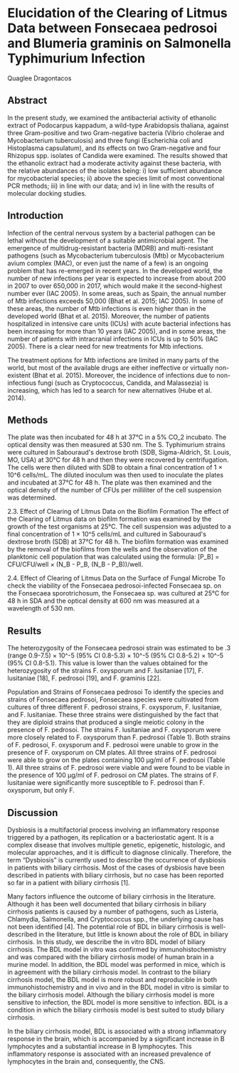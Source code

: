 # Elucidation of the Clearing of Litmus Data between Fonsecaea pedrosoi and Blumeria graminis on Salmonella Typhimurium Infection
Quaglee Dragontacos


## Abstract
In the present study, we examined the antibacterial activity of ethanolic extract of Podocarpus kappadum, a wild-type Arabidopsis thaliana, against three Gram-positive and two Gram-negative bacteria (Vibrio cholerae and Mycobacterium tuberculosis) and three fungi (Escherichia coli and Histoplasma capsulatum), and its effects on two Gram-negative and four Rhizopus spp. isolates of Candida were examined. The results showed that the ethanolic extract had a moderate activity against these bacteria, with the relative abundances of the isolates being: i) low sufficient abundance for mycobacterial species; ii) above the species limit of most conventional PCR methods; iii) in line with our data; and iv) in line with the results of molecular docking studies.


## Introduction
Infection of the central nervous system by a bacterial pathogen can be lethal without the development of a suitable antimicrobial agent. The emergence of multidrug-resistant bacteria (MDRB) and multi-resistant pathogens (such as Mycobacterium tuberculosis (Mtb) or Mycobacterium avium complex (MAC), or even just the name of a few) is an ongoing problem that has re-emerged in recent years. In the developed world, the number of new infections per year is expected to increase from about 200 in 2007 to over 650,000 in 2017, which would make it the second-highest number ever (IAC 2005). In some areas, such as Spain, the annual number of Mtb infections exceeds 50,000 (Bhat et al. 2015; IAC 2005). In some of these areas, the number of Mtb infections is even higher than in the developed world (Bhat et al. 2015). Moreover, the number of patients hospitalized in intensive care units (ICUs) with acute bacterial infections has been increasing for more than 10 years (IAC 2005), and in some areas, the number of patients with intracranial infections in ICUs is up to 50% (IAC 2005). There is a clear need for new treatments for Mtb infections.

The treatment options for Mtb infections are limited in many parts of the world, but most of the available drugs are either ineffective or virtually non-existent (Bhat et al. 2015). Moreover, the incidence of infections due to non-infectious fungi (such as Cryptococcus, Candida, and Malassezia) is increasing, which has led to a search for new alternatives (Hube et al. 2014).


## Methods
The plate was then incubated for 48 h at 37°C in a 5% CO_2 incubato. The optical density was then measured at 530 nm. The S. Typhimurium strains were cultured in Sabouraud's dextrose broth (SDB, Sigma-Aldrich, St. Louis, MO, USA) at 30°C for 48 h and then they were recovered by centrifugation. The cells were then diluted with SDB to obtain a final concentration of 1 × 10^6 cells/mL. The diluted inoculum was then used to inoculate the plates and incubated at 37°C for 48 h. The plate was then examined and the optical density of the number of CFUs per milliliter of the cell suspension was determined.

2.3. Effect of Clearing of Litmus Data on the Biofilm Formation
The effect of the Clearing of Litmus data on biofilm formation was examined by the growth of the test organisms at 25°C. The cell suspension was adjusted to a final concentration of 1 × 10^5 cells/mL and cultured in Sabouraud's dextrose broth (SDB) at 37°C for 48 h. The biofilm formation was examined by the removal of the biofilms from the wells and the observation of the planktonic cell population that was calculated using the formula: [P_B] = CFU/CFU/well × (N_B - P_B, (N_B - P_B))/well.

2.4. Effect of Clearing of Litmus Data on the Surface of Fungal Microbe
To check the viability of the Fonsecaea pedrosoi-infected Fonsecaea sp. on the Fonsecaea sporotrichosum, the Fonsecaea sp. was cultured at 25°C for 48 h in SDA and the optical density at 600 nm was measured at a wavelength of 530 nm.


## Results
The heterozygosity of the Fonsecaea pedrosoi strain was estimated to be .3 (range 0.9-7.5) × 10^-5 (95% CI 0.8-5.3) × 10^-5 (95% CI 0.8-5.2) × 10^-5 (95% CI 0.8-5.1). This value is lower than the values obtained for the heterozygosity of the strains F. oxysporum and F. lusitaniae [17], F. lusitaniae [18], F. pedrosoi [19], and F. graminis [22].

Population and Strains of Fonsecaea pedrosoi
To identify the species and strains of Fonsecaea pedrosoi, Fonsecaea species were cultivated from cultures of three different F. pedrosoi strains, F. oxysporum, F. lusitaniae, and F. lusitaniae. These three strains were distinguished by the fact that they are diploid strains that produced a single meiotic colony in the presence of F. pedrosoi. The strains F. lusitaniae and F. oxysporum were more closely related to F. oxysporum than F. pedrosoi (Table 1). Both strains of F. pedrosoi, F. oxysporum and F. pedrosoi were unable to grow in the presence of F. oxysporum on CM plates. All three strains of F. pedrosoi were able to grow on the plates containing 100 µg/ml of F. pedrosoi (Table 1). All three strains of F. pedrosoi were viable and were found to be viable in the presence of 100 µg/ml of F. pedrosoi on CM plates. The strains of F. lusitaniae were significantly more susceptible to F. pedrosoi than F. oxysporum, but only F.


## Discussion
Dysbiosis is a multifactorial process involving an inflammatory response triggered by a pathogen, its replication or a bacteriostatic agent. It is a complex disease that involves multiple genetic, epigenetic, histologic, and molecular approaches, and it is difficult to diagnose clinically. Therefore, the term “Dysbiosis” is currently used to describe the occurrence of dysbiosis in patients with biliary cirrhosis. Most of the cases of dysbiosis have been described in patients with biliary cirrhosis, but no case has been reported so far in a patient with biliary cirrhosis [1].

Many factors influence the outcome of biliary cirrhosis in the literature. Although it has been well documented that biliary cirrhosis in biliary cirrhosis patients is caused by a number of pathogens, such as Listeria, Chlamydia, Salmonella, and Cryptococcus spp., the underlying cause has not been identified [4]. The potential role of BDL in biliary cirrhosis is well-described in the literature, but little is known about the role of BDL in biliary cirrhosis. In this study, we describe the in vitro BDL model of biliary cirrhosis. The BDL model in vitro was confirmed by immunohistochemistry and was compared with the biliary cirrhosis model of human brain in a murine model. In addition, the BDL model was performed in mice, which is in agreement with the biliary cirrhosis model. In contrast to the biliary cirrhosis model, the BDL model is more robust and reproducible in both immunohistochemistry and in vivo and in the BDL model in vitro is similar to the biliary cirrhosis model. Although the biliary cirrhosis model is more sensitive to infection, the BDL model is more sensitive to infection. BDL is a condition in which the biliary cirrhosis model is best suited to study biliary cirrhosis.

In the biliary cirrhosis model, BDL is associated with a strong inflammatory response in the brain, which is accompanied by a significant increase in B lymphocytes and a substantial increase in B lymphocytes. This inflammatory response is associated with an increased prevalence of lymphocytes in the brain and, consequently, the CNS.
